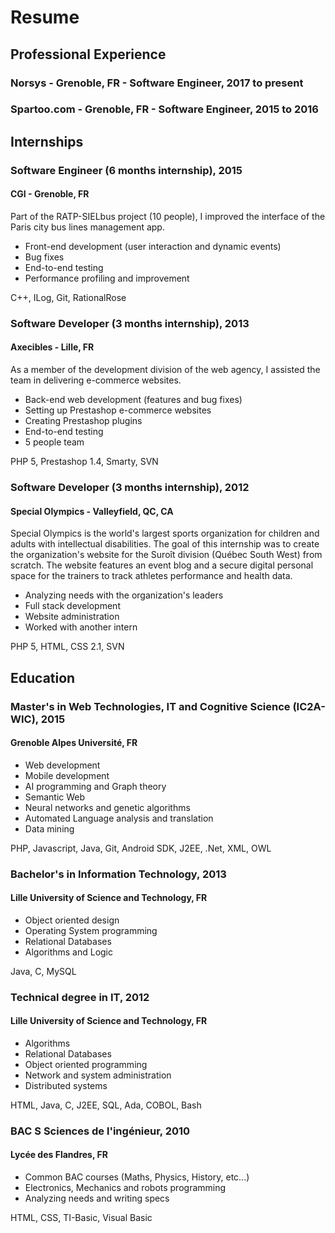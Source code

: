 # Resume

## Professional Experience

### Norsys - Grenoble, FR - Software Engineer, 2017 to present

### Spartoo.com - Grenoble, FR - Software Engineer, 2015 to 2016

## Internships

### Software Engineer (6 months internship), 2015
#### CGI - Grenoble, FR

Part of the RATP-SIELbus project (10 people), I improved the interface of the Paris city bus lines management app.

* Front-end development (user interaction and dynamic events)
* Bug fixes
* End-to-end testing
* Performance profiling and improvement

C++, ILog, Git, RationalRose

### Software Developer (3 months internship), 2013
#### Axecibles - Lille, FR

As a member of the development division of the web agency, I assisted the team in delivering e-commerce websites.

* Back-end web development (features and bug fixes)
* Setting up Prestashop e-commerce websites
* Creating Prestashop plugins
* End-to-end testing
* 5 people team

PHP 5, Prestashop 1.4, Smarty, SVN

### Software Developer (3 months internship), 2012
#### Special Olympics - Valleyfield, QC, CA

Special Olympics is the world's largest sports organization for children and adults with intellectual disabilities.
The goal of this internship was to create the organization's website for the Suroît division (Québec South West) from scratch. The website features an event blog and a secure digital personal space for the trainers to track athletes performance and health data.

* Analyzing needs with the organization's leaders
* Full stack development
* Website administration
* Worked with another intern

PHP 5, HTML, CSS 2.1, SVN

## Education

### Master's in Web Technologies, IT and Cognitive Science (IC2A-WIC), 2015
#### Grenoble Alpes Université, FR

* Web development
* Mobile development
* AI programming and Graph theory
* Semantic Web
* Neural networks and genetic algorithms
* Automated Language analysis and translation
* Data mining

PHP, Javascript, Java, Git, Android SDK, J2EE, .Net, XML, OWL

### Bachelor's in Information Technology, 2013
#### Lille University of Science and Technology, FR

* Object oriented design
* Operating System programming
* Relational Databases
* Algorithms and Logic

Java, C, MySQL 

### Technical degree in IT, 2012
#### Lille University of Science and Technology, FR

* Algorithms
* Relational Databases
* Object oriented programming
* Network and system administration
* Distributed systems

HTML, Java, C, J2EE, SQL, Ada, COBOL, Bash

### BAC S Sciences de l'ingénieur, 2010
#### Lycée des Flandres, FR

* Common BAC courses (Maths, Physics, History, etc...)
* Electronics, Mechanics and robots programming
* Analyzing needs and writing specs

HTML, CSS, TI-Basic, Visual Basic
